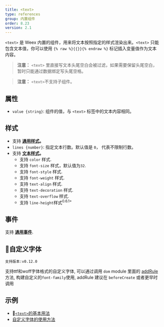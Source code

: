 ```yaml
---
title: <text>
type: references
group: 内置组件
order: 8.23
version: 2.1
---
```


`<text>` 是 Weex 内置的组件，用来将文本按照指定的样式渲染出来。`<text>` 只能包含文本值，你可以使用 `{% raw %}{{}}{% endraw %}` 标记插入变量值作为文本内容。

> **注意：** `<text>` 里直接写文本头尾空白会被过滤，如果需要保留头尾空白，暂时只能通过数据绑定写头尾空格。

> **注意：** `<text>`不支持子组件。

## 属性
* `value {string}`: 组件的值，与 `<text>` 标签中的文本内容相同。

## 样式
* 支持 **[通用样式](../../wiki/common-styles.html)。**
* `lines {number}`: 指定文本行数。默认值是 `0`， 代表不限制行数。
* 支持 **[文本样式](../wiki/text-style.html)。**
  * 支持 `color` 样式.
  * 支持 `font-size` 样式，默认值为`32`.
  * 支持 `font-style` 样式.
  * 支持 `font-weight` 样式.
  * 支持 `text-align` 样式.
  * 支持 `text-decoration` 样式.
  * 支持 `text-overflow` 样式.
  * 支持 `line-height`样式<sup class="wx-v">0.6.1+</sup>

## 事件
支持 **[通用事件](../../wiki/common-events.html)**.

## 自定义字体
`支持版本:v0.12.0`

支持ttf和woff字体格式的自定义字体, 可以通过调用 `dom` module 里面的 [addRule](../modules/dom.html#addRule)方法, 构建自定义的`font-family`使用, addRule 建议在 `beforeCreate` 或者更早时调用

## 示例
* [`<text>`的基本用法](http://dotwe.org/vue/9ac60ccb4d1aacbdbd608dd7107ad105)
* [自定义字体的使用方法](http://dotwe.org/vue/1cac4b398df5bb65ed21e83deceead1c)



